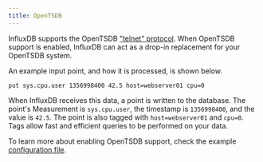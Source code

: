```yaml
---
title: OpenTSDB
---
```


InfluxDB supports the OpenTSDB ["telnet" protocol](http://opentsdb.net/docs/build/html/user_guide/writing.html#telnet). When OpenTSDB support is enabled, InfluxDB can act as a drop-in replacement for your OpenTSDB system.

An example input point, and how it is processed, is shown below.

```
put sys.cpu.user 1356998400 42.5 host=webserver01 cpu=0
```

When InfluxDB receives this data, a point is written to the database. The point's Measurement is `sys.cpu.user`, the timestamp is `1356998400`, and the value is `42.5`. The point is also tagged with `host=webserver01` and `cpu=0`. Tags allow fast and efficient queries to be performed on your data.

To learn more about enabling OpenTSDB support, check the example [configuration file](https://github.com/influxdb/influxdb/blob/master/etc/config.sample.toml).
